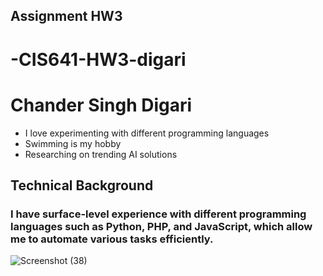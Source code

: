 ## Assignment HW3
# -CIS641-HW3-digari

# Chander Singh Digari
- I love experimenting with different programming languages
- Swimming is my hobby
- Researching on trending AI solutions

## Technical Background

### I have surface-level experience with different programming languages such as Python, PHP, and JavaScript, which allow me to automate various tasks efficiently.
![Screenshot (38)](https://github.com/user-attachments/assets/62d52aa5-15f8-4d9b-980f-763c73c513e8)



